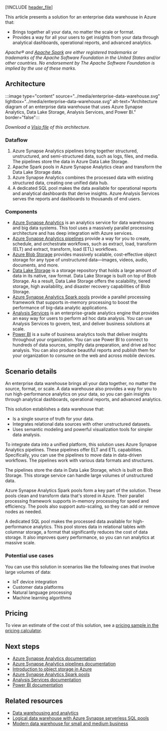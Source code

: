[!INCLUDE [header_file](../../../includes/sol-idea-header.md)]

This article presents a solution for an enterprise data warehouse in Azure that:

- Brings together all your data, no matter the scale or format.
- Provides a way for all your users to get insights from your data through analytical dashboards, operational reports, and advanced analytics.

*Apache® and [Apache Spark](https://spark.apache.org) are either registered trademarks or trademarks of the Apache Software Foundation in the United States and/or other countries. No endorsement by The Apache Software Foundation is implied by the use of these marks.*

## Architecture

:::image type="content" source="../media/enterprise-data-warehouse.svg" lightbox="../media/enterprise-data-warehouse.svg" alt-text="Architecture diagram of an enterprise data warehouse that uses Azure Synapse Analytics, Data Lake Storage, Analysis Services, and Power BI." border="false":::

*Download a [Visio file](https://arch-center.azureedge.net/enterprise-data-warehouse.vsdx) of this architecture.*

### Dataflow

1. Azure Synapse Analytics pipelines bring together structured, unstructured, and semi-structured data, such as logs, files, and media. The pipelines store the data in Azure Data Lake Storage.
1. Apache Spark pools in Azure Synapse Analytics clean and transform the Data Lake Storage data.
1. Azure Synapse Analytics combines the processed data with existing structured data, creating one unified data hub.
1. A dedicated SQL pool makes the data available for operational reports and analytical dashboards that derive insights. Azure Analysis Services serves the reports and dashboards to thousands of end users.

### Components

- [Azure Synapse Analytics](https://azure.microsoft.com/services/synapse-analytics) is an analytics service for data warehouses and big data systems. This tool uses a massively parallel processing architecture and has deep integration with Azure services.
- [Azure Synapse Analytics pipelines](https://azure.microsoft.com/products/synapse-analytics/#use-cases) provide a way for you to create, schedule, and orchestrate workflows, such as extract, load, transform (ELT) and extract, transform, load (ETL) workflows.
- [Azure Blob Storage](https://azure.microsoft.com/services/storage/blobs) provides massively scalable, cost-effective object storage for any type of unstructured data—images, videos, audio, documents, and more.
- [Data Lake Storage](https://azure.microsoft.com/products/storage/data-lake-storage) is a storage repository that holds a large amount of data in its native, raw format. Data Lake Storage is built on top of Blob Storage. As a result, Data Lake Storage offers the scalability, tiered storage, high availability, and disaster recovery capabilities of Blob Storage.
- [Azure Synapse Analytics Spark pools](https://azure.microsoft.com/products/synapse-analytics/#use-cases) provide a parallel processing framework that supports in-memory processing to boost the performance of big-data analytic applications.
- [Analysis Services](https://azure.microsoft.com/services/analysis-services) is an enterprise-grade analytics engine that provides an easy way for users to perform ad hoc data analysis. You can use Analysis Services to govern, test, and deliver business solutions at scale.
- [Power BI](https://powerbi.microsoft.com) is a suite of business analytics tools that deliver insights throughout your organization. You can use Power BI to connect to hundreds of data sources, simplify data preparation, and drive ad hoc analysis. You can also produce beautiful reports and publish them for your organization to consume on the web and across mobile devices.

## Scenario details

An enterprise data warehouse brings all your data together, no matter the source, format, or scale. A data warehouse also provides a way for you to run high-performance analytics on your data, so you can gain insights through analytical dashboards, operational reports, and advanced analytics.

This solution establishes a data warehouse that:

- Is a single source of truth for your data.
- Integrates relational data sources with other unstructured datasets.
- Uses semantic modeling and powerful visualization tools for simpler data analysis.

To integrate data into a unified platform, this solution uses Azure Synapse Analytics pipelines. These pipelines offer ELT and ETL capabilities. Specifically, you can use the pipelines to move data in data-driven workflows. The pipelines work with various data formats and structures.

The pipelines store the data in Data Lake Storage, which is built on Blob Storage. This storage service can handle large volumes of unstructured data.

Azure Synapse Analytics Spark pools form a key part of the solution. These pools clean and transform data that's stored in Azure. Their parallel processing framework supports in-memory processing for speed and efficiency. The pools also support auto-scaling, so they can add or remove nodes as needed.

A dedicated SQL pool makes the processed data available for high-performance analytics. This pool stores data in relational tables with columnar storage, a format that significantly reduces the cost of data storage. It also improves query performance, so you can run analytics at massive scale.

### Potential use cases

You can use this solution in scenarios like the following ones that involve large volumes of data:

- IoT device integration
- Customer data platforms
- Natural language processing
- Machine learning algorithms

## Pricing

To view an estimate of the cost of this solution, see a [pricing sample in the pricing calculator](https://azure.com/e/4269bfbeee564d3cb88348a033e022e8).

## Next steps

- [Azure Synapse Analytics documentation](/azure/synapse-analytics)
- [Azure Synapse Analytics pipelines documentation](/azure/data-factory/concepts-pipelines-activities)
- [Introduction to object storage in Azure](/azure/storage/blobs/storage-blobs-introduction)
- [Azure Synapse Analytics Spark pools](/azure/synapse-analytics/spark/apache-spark-overview)
- [Analysis Services documentation](/azure/analysis-services)
- [Power BI documentation](/power-bi)

## Related resources

- [Data warehousing and analytics](../../example-scenario/data/data-warehouse.yml)
- [Logical data warehouse with Azure Synapse serverless SQL pools](./logical-data-warehouse.yml)
- [Modern data warehouse for small and medium business](../../example-scenario/data/small-medium-data-warehouse.yml)
